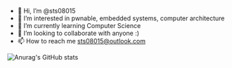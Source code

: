 - 👋 Hi, I’m @sts08015
- 👀 I’m interested in pwnable, embedded systems, computer architecture
- 🌱 I’m currently learning Computer Science
- 💞️ I’m looking to collaborate with anyone :)
- 📫 How to reach me sts08015@outlook.com


![Anurag's GitHub stats](https://github-readme-stats.vercel.app/api?username=sts08015&show_icons=true&theme=monokai)

<!---
sts08015/sts08015 is a ✨ special ✨ repository because its `README.md` (this file) appears on your GitHub profile.
You can click the Preview link to take a look at your changes.
--->
